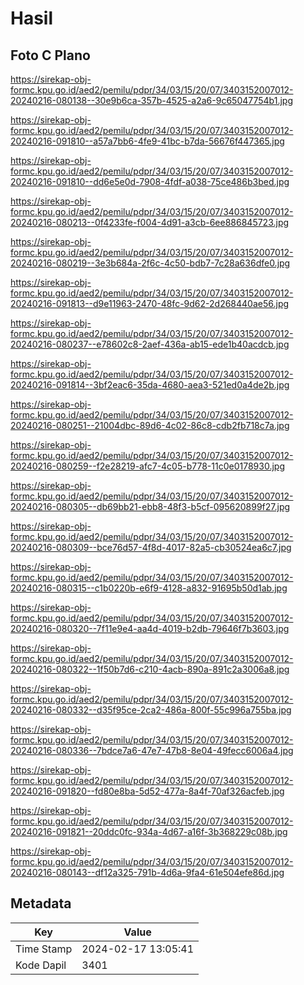 # Hasil

## Foto C Plano

https://sirekap-obj-formc.kpu.go.id/aed2/pemilu/pdpr/34/03/15/20/07/3403152007012-20240216-080138--30e9b6ca-357b-4525-a2a6-9c65047754b1.jpg

https://sirekap-obj-formc.kpu.go.id/aed2/pemilu/pdpr/34/03/15/20/07/3403152007012-20240216-091810--a57a7bb6-4fe9-41bc-b7da-56676f447365.jpg

https://sirekap-obj-formc.kpu.go.id/aed2/pemilu/pdpr/34/03/15/20/07/3403152007012-20240216-091810--dd6e5e0d-7908-4fdf-a038-75ce486b3bed.jpg

https://sirekap-obj-formc.kpu.go.id/aed2/pemilu/pdpr/34/03/15/20/07/3403152007012-20240216-080213--0f4233fe-f004-4d91-a3cb-6ee886845723.jpg

https://sirekap-obj-formc.kpu.go.id/aed2/pemilu/pdpr/34/03/15/20/07/3403152007012-20240216-080219--3e3b684a-2f6c-4c50-bdb7-7c28a636dfe0.jpg

https://sirekap-obj-formc.kpu.go.id/aed2/pemilu/pdpr/34/03/15/20/07/3403152007012-20240216-091813--d9e11963-2470-48fc-9d62-2d268440ae56.jpg

https://sirekap-obj-formc.kpu.go.id/aed2/pemilu/pdpr/34/03/15/20/07/3403152007012-20240216-080237--e78602c8-2aef-436a-ab15-ede1b40acdcb.jpg

https://sirekap-obj-formc.kpu.go.id/aed2/pemilu/pdpr/34/03/15/20/07/3403152007012-20240216-091814--3bf2eac6-35da-4680-aea3-521ed0a4de2b.jpg

https://sirekap-obj-formc.kpu.go.id/aed2/pemilu/pdpr/34/03/15/20/07/3403152007012-20240216-080251--21004dbc-89d6-4c02-86c8-cdb2fb718c7a.jpg

https://sirekap-obj-formc.kpu.go.id/aed2/pemilu/pdpr/34/03/15/20/07/3403152007012-20240216-080259--f2e28219-afc7-4c05-b778-11c0e0178930.jpg

https://sirekap-obj-formc.kpu.go.id/aed2/pemilu/pdpr/34/03/15/20/07/3403152007012-20240216-080305--db69bb21-ebb8-48f3-b5cf-095620899f27.jpg

https://sirekap-obj-formc.kpu.go.id/aed2/pemilu/pdpr/34/03/15/20/07/3403152007012-20240216-080309--bce76d57-4f8d-4017-82a5-cb30524ea6c7.jpg

https://sirekap-obj-formc.kpu.go.id/aed2/pemilu/pdpr/34/03/15/20/07/3403152007012-20240216-080315--c1b0220b-e6f9-4128-a832-91695b50d1ab.jpg

https://sirekap-obj-formc.kpu.go.id/aed2/pemilu/pdpr/34/03/15/20/07/3403152007012-20240216-080320--7f11e9e4-aa4d-4019-b2db-79646f7b3603.jpg

https://sirekap-obj-formc.kpu.go.id/aed2/pemilu/pdpr/34/03/15/20/07/3403152007012-20240216-080322--1f50b7d6-c210-4acb-890a-891c2a3006a8.jpg

https://sirekap-obj-formc.kpu.go.id/aed2/pemilu/pdpr/34/03/15/20/07/3403152007012-20240216-080332--d35f95ce-2ca2-486a-800f-55c996a755ba.jpg

https://sirekap-obj-formc.kpu.go.id/aed2/pemilu/pdpr/34/03/15/20/07/3403152007012-20240216-080336--7bdce7a6-47e7-47b8-8e04-49fecc6006a4.jpg

https://sirekap-obj-formc.kpu.go.id/aed2/pemilu/pdpr/34/03/15/20/07/3403152007012-20240216-091820--fd80e8ba-5d52-477a-8a4f-70af326acfeb.jpg

https://sirekap-obj-formc.kpu.go.id/aed2/pemilu/pdpr/34/03/15/20/07/3403152007012-20240216-091821--20ddc0fc-934a-4d67-a16f-3b368229c08b.jpg

https://sirekap-obj-formc.kpu.go.id/aed2/pemilu/pdpr/34/03/15/20/07/3403152007012-20240216-080143--df12a325-791b-4d6a-9fa4-61e504efe86d.jpg


## Metadata

| Key        | Value               |
| ---------- | ------------------- |
| Time Stamp | 2024-02-17 13:05:41 |
| Kode Dapil | 3401                |



